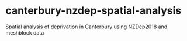 # canterbury-nzdep-spatial-analysis
Spatial analysis of deprivation in Canterbury using NZDep2018 and meshblock data
